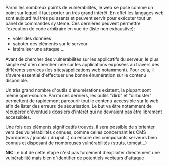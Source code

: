 ﻿Parmi les nombreux points de vulnérabilités, le web se pose comme un point sur lequel il faut porter un très grand intérêt. En effet les langages web sont aujourd'hui très puissants et peuvent servir pour exécuter tout un panel de commandes système. Ces dernières peuvent permettre l'exécution de code arbitraire en vue de (liste non exhaustive):

* voler des données
* saboter des éléments sur le serveur
* latéraliser une attaque
...

Avant de chercher des vulnérabilités sur les applicatifs du serveur, le plus simple est d'en chercher une sur les applications exposées au travers des différents services (les sites/applications web notamment). Pour cela, il s'avère essentiel d'effectuer une bonne énumération sur le contenu disponible.

Un très grand nombre d'outils d'énumérations existent, la plupart sont même open-source. Parmi ces derniers, les outils "dirb" et "dirbuster" permettent de rapidement parcourir tout le contenu accessible sur le web afin de lister des erreurs de sécurisation. Le but va être notamment de récupérer d'éventuels dossiers d'intérêt qui ne devraient pas être librement accessibles.

Une fois des éléments significatifs trouvés, il sera possible de s'orienter vers des vulnérabilités connues, comme celles concernant les CMS (wordpress / joomla / drupal...) ou encore des composants serveurs bien connus et disposant de nombreuses vulnérabilités (struts, tomcat...)  

**NB:** Le but de cette étape n'est pas forcément d'exploiter directement une vulnérabilité mais bien d'identifier de potentiels vecteurs d'attaque